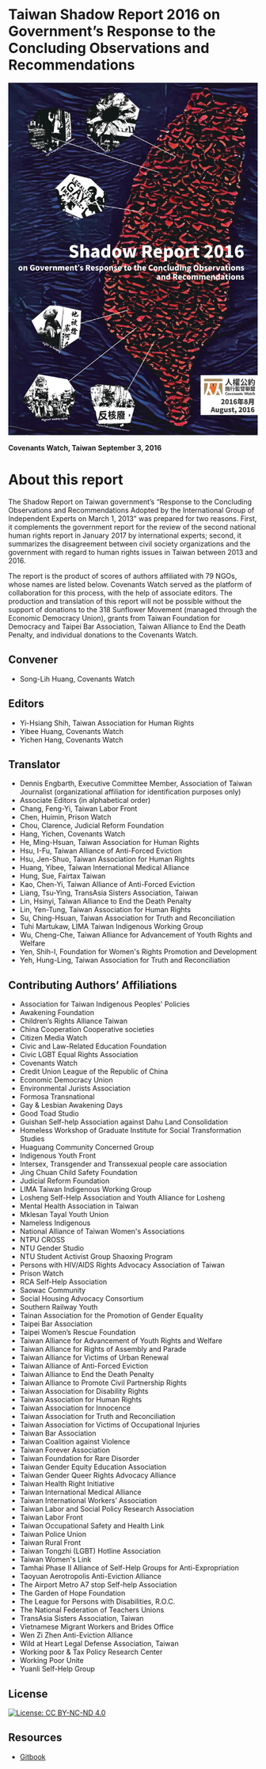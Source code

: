 # Taiwan Shadow Report 2016 on Government’s Response to the Concluding Observations and Recommendations

![](cover.jpg)

**Covenants Watch, Taiwan**
**September 3, 2016**

# About this report

The Shadow Report on Taiwan government’s “Response to the Concluding Observations and Recommendations Adopted by the International Group of Independent Experts on March 1, 2013” was prepared for two reasons. First, it complements the government report for the review of the second national human rights report in January 2017 by international experts; second, it summarizes the disagreement between civil society organizations and the government with regard to human rights issues in Taiwan between 2013 and 2016.

The report is the product of scores of authors affiliated with 79 NGOs, whose names are listed below. Covenants Watch served as the platform of collaboration for this process, with the help of associate editors. The production and translation of this report will not be possible without the support of donations to the 318 Sunflower Movement (managed through the Economic Democracy Union), grants from Taiwan Foundation for Democracy and Taipei Bar Association, Taiwan Alliance to End the Death Penalty, and individual donations to the Covenants Watch.

## Convener

* Song-Lih Huang, Covenants Watch

## Editors

* Yi-Hsiang Shih, Taiwan Association for Human Rights
* Yibee Huang, Covenants Watch
* Yichen Hang, Covenants Watch

## Translator

* Dennis Engbarth, Executive Committee Member, Association of Taiwan Journalist (organizational affiliation for identification purposes only)
* Associate Editors (in alphabetical order)
* Chang, Feng-Yi, Taiwan Labor Front
* Chen, Huimin, Prison Watch
* Chou, Clarence, Judicial Reform Foundation
* Hang, Yichen, Covenants Watch
* He, Ming-Hsuan, Taiwan Association for Human Rights
* Hsu, I-Fu, Taiwan Alliance of Anti-Forced Eviction
* Hsu, Jen-Shuo, Taiwan Association for Human Rights
* Huang, Yibee, Taiwan International Medical Alliance
* Hung, Sue, Fairtax Taiwan
* Kao, Chen-Yi, Taiwan Alliance of Anti-Forced Eviction
* Liang, Tsu-Ying, TransAsia Sisters Association, Taiwan
* Lin, Hsinyi, Taiwan Alliance to End the Death Penalty
* Lin, Yen-Tung, Taiwan Association for Human Rights
* Su, Ching-Hsuan, Taiwan Association for Truth and Reconciliation
* Tuhi Martukaw, LIMA Taiwan Indigenous Working Group
* Wu, Cheng-Che, Taiwan Alliance for Advancement of Youth Rights and Welfare
* Yen, Shih-I, Foundation for Women's Rights Promotion and Development
* Yeh, Hung-Ling, Taiwan Association for Truth and Reconciliation

## Contributing Authors’ Affiliations

* Association for Taiwan Indigenous Peoples' Policies
* Awakening Foundation
* Children’s Rights Alliance Taiwan
* China Cooperation Cooperative societies
* Citizen Media Watch
* Civic and Law-Related Education Foundation
* Civic LGBT Equal Rights Association
* Covenants Watch
* Credit Union League of the Republic of China
* Economic Democracy Union
* Environmental Jurists Association
* Formosa Transnational
* Gay & Lesbian Awakening Days
* Good Toad Studio
* Guishan Self-help Association against Dahu Land Consolidation
* Homeless Workshop of Graduate Institute for Social Transformation Studies
* Huaguang Community Concerned Group
* Indigenous Youth Front
* Intersex, Transgender and Transsexual people care association
* Jing Chuan Child Safety Foundation
* Judicial Reform Foundation
* LIMA Taiwan Indigenous Working Group
* Losheng Self-Help Association and Youth Alliance for Losheng
* Mental Health Association in Taiwan
* Mklesan Tayal Youth Union
* Nameless Indigenous
* National Alliance of Taiwan Women's Associations
* NTPU CROSS
* NTU Gender Studio
* NTU Student Activist Group Shaoxing Program
* Persons with HIV/AIDS Rights Advocacy Association of Taiwan
* Prison Watch
* RCA Self-Help Association
* Saowac Community
* Social Housing Advocacy Consortium
* Southern Railway Youth
* Tainan Association for the Promotion of Gender Equality
* Taipei Bar Association
* Taipei Women’s Rescue Foundation
* Taiwan Alliance for Advancement of Youth Rights and Welfare
* Taiwan Alliance for Rights of Assembly and Parade
* Taiwan Alliance for Victims of Urban Renewal
* Taiwan Alliance of Anti-Forced Eviction
* Taiwan Alliance to End the Death Penalty
* Taiwan Alliance to Promote Civil Partnership Rights
* Taiwan Association for Disability Rights
* Taiwan Association for Human Rights
* Taiwan Association for Innocence
* Taiwan Association for Truth and Reconciliation
* Taiwan Association for Victims of Occupational Injuries
* Taiwan Bar Association
* Taiwan Coalition against Violence
* Taiwan Forever Association
* Taiwan Foundation for Rare Disorder
* Taiwan Gender Equity Education Association
* Taiwan Gender Queer Rights Advocacy Alliance
* Taiwan Health Right Initiative
* Taiwan International Medical Alliance
* Taiwan International Workers’ Association
* Taiwan Labor and Social Policy Research Association
* Taiwan Labor Front
* Taiwan Occupational Safety and Health Link
* Taiwan Police Union
* Taiwan Rural Front
* Taiwan Tongzhi (LGBT) Hotline Association
* Taiwan Women's Link
* Tamhai Phase II Alliance of Self-Help Groups for Anti-Expropriation
* Taoyuan Aerotropolis Anti-Eviction Alliance
* The Airport Metro A7 stop Self-help Association
* The Garden of Hope Foundation
* The League for Persons with Disabilities, R.O.C.
* The National Federation of Teachers Unions
* TransAsia Sisters Association, Taiwan
* Vietnamese Migrant Workers and Brides Office
* Wen Zi Zhen Anti-Eviction Alliance
* Wild at Heart Legal Defense Association, Taiwan
* Working poor & Tax Policy Research Center
* Working Poor Unite
* Yuanli Self-Help Group

## License

[![License: CC BY-NC-ND 4.0](https://img.shields.io/badge/License-CC%20BY--NC--ND%204.0-lightgrey.svg)](https://creativecommons.org/licenses/by-nc-nd/4.0/)

## Resources

* [Gitbook](https://www.gitbook.com/book/jrf-tw/taiwan-cor-shadow-report-2016-en/)

